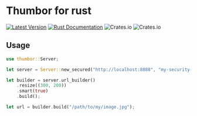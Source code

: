 # Thumbor for rust

[![Latest Version](https://img.shields.io/crates/v/thumbor.svg)](https://crates.io/crates/thumbor)
[![Rust Documentation](https://docs.rs/thumbor/badge.svg)](https://docs.rs/thumbor)
![Crates.io](https://img.shields.io/crates/l/thumbor)
![Crates.io](https://img.shields.io/crates/d/thumbor)

## Usage

```rust
use thumbor::Server;

let server = Server::new_secured("http://localhost:8888", "my-security-key");

let builder = server.url_builder()
    .resize((300, 200))
    .smart(true)
    .build();

let url = builder.build("/path/to/my/image.jpg");
```
